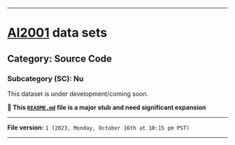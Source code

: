 
***

# [AI2001](https://github.com/seanpm2001/AI2001/) data sets

## Category: Source Code

### Subcategory (SC): Nu

This dataset is under development/coming soon.

**🌱️ This [`README.md`](/README.md) file is a major stub and need significant expansion**

***

**File version:** `1 (2023, Monday, October 16th at 10:15 pm PST)`

***
